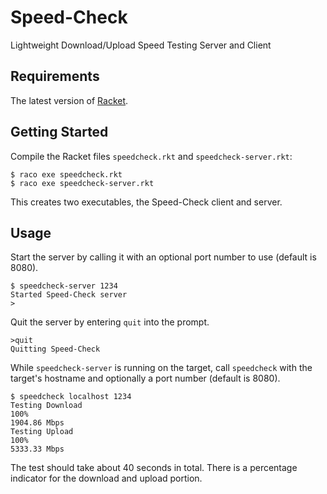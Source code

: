 # Speed-Check
Lightweight Download/Upload Speed Testing Server and Client

## Requirements
The latest version of [Racket](https://racket-lang.org/).

## Getting Started

Compile the Racket files `speedcheck.rkt` and `speedcheck-server.rkt`:

```
$ raco exe speedcheck.rkt
$ raco exe speedcheck-server.rkt
```

This creates two executables, the Speed-Check client and server. 

## Usage
Start the server by calling it with an optional port number to use (default is 8080).
```
$ speedcheck-server 1234
Started Speed-Check server
>
```

Quit the server by entering `quit` into the prompt.
```
>quit
Quitting Speed-Check
```

While `speedcheck-server` is running on the target, call `speedcheck` with the target's hostname and optionally a port number (default is 8080).

```
$ speedcheck localhost 1234
Testing Download
100%
1904.86 Mbps
Testing Upload
100%
5333.33 Mbps
```

The test should take about 40 seconds in total. There is a percentage indicator for the download and upload portion.
